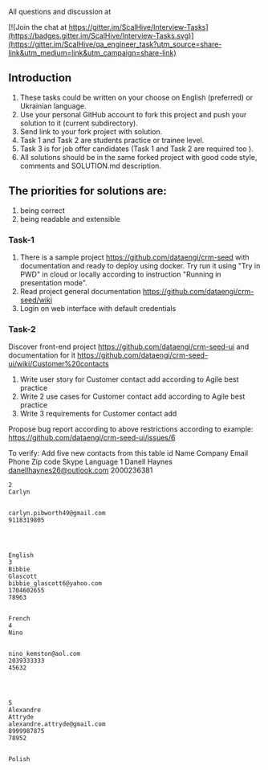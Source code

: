 All questions and discussion at

[![Join the chat at https://gitter.im/ScalHive/Interview-Tasks](https://badges.gitter.im/ScalHive/Interview-Tasks.svg)](https://gitter.im/ScalHive/qa_engineer_task?utm_source=share-link&utm_medium=link&utm_campaign=share-link)

## Introduction

1. These tasks could be written on your choose on English (preferred) or Ukrainian language.
2. Use your personal GitHub account to fork this project and push your solution to it (current subdirectory).
3. Send link to your fork project with solution.
4. Task 1 and Task 2 are students practice or trainee level.
5. Task 3 is for job offer candidates (Task 1 and Task 2 are required too ).
6. All solutions should be in the same forked project with good code style, comments and SOLUTION.md description.



## The priorities for solutions are:
  1) being correct
  2) being readable and extensible




### Task-1

1. There is a sample project https://github.com/dataengi/crm-seed with documentation and ready to deploy using docker. Try
run it using "Try in PWD" in cloud or locally according to instruction "Running in presentation mode".
2. Read project general documentation https://github.com/dataengi/crm-seed/wiki
3. Login on web interface with default credentials



### Task-2

Discover front-end project https://github.com/dataengi/crm-seed-ui and documentation for it
https://github.com/dataengi/crm-seed-ui/wiki/Customer%20contacts
1. Write user story for  Customer contact add according to Agile best practice
2. Write 2 use cases for Customer contact add according to Agile best practice
3. Write 3 requirements for Customer contact add


Propose bug report according to above restrictions according to example:
https://github.com/dataengi/crm-seed-ui/issues/6

To verify:
Add five new contacts from this table
id
	Name
	Company
	Email
	Phone
	Zip code
	Skype
	Language
	1
	Danell
	Haynes
	danellhaynes26@outlook.com
	2000236381






	2
	Carlyn


	carlyn.pibworth49@gmail.com
	9118319805




	English
	3
	Bibbie
	Glascott
	bibbie_glascott6@yahoo.com
	1704602655
	78963


	French
	4
	Nino


	nino_kemston@aol.com
	2039333333
	45632




	5
	Alexandre
	Attryde
	alexandre.attryde@gmail.com
	8999987875
	78952


	Polish

